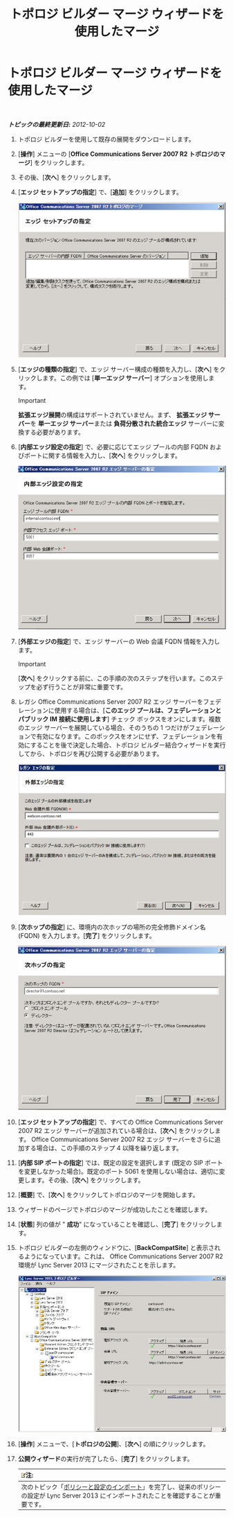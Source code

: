 ﻿---
title: トポロジ ビルダー マージ ウィザードを使用したマージ
TOCTitle: トポロジ ビルダー マージ ウィザードを使用したマージ
ms:assetid: c3f3c425-dab6-4dcd-bf0e-d7fde05f2ebf
ms:mtpsurl: https://technet.microsoft.com/ja-jp/library/JJ205243(v=OCS.15)
ms:contentKeyID: 48273519
ms.date: 05/19/2016
mtps_version: v=OCS.15
ms.translationtype: HT
---

# トポロジ ビルダー マージ ウィザードを使用したマージ

 

_**トピックの最終更新日:** 2012-10-02_

1.  トポロジ ビルダーを使用して既存の展開をダウンロードします。

2.  \[**操作**\] メニューの \[**Office Communications Server 2007 R2 トポロジのマージ**\] をクリックします。

3.  その後、\[**次へ**\] をクリックします。

4.  \[**エッジ セットアップの指定**\] で、\[**追加**\] をクリックします。
    
    ![トポロジのマージ ウィザード、\[エッジ セットアップの指定\] ページ](images/JJ205243.cdca609d-d4d5-47d9-9ff8-8b1daa4106e1(OCS.15).jpg "トポロジのマージ ウィザード、[エッジ セットアップの指定] ページ")  

5.  \[**エッジの種類の指定**\] で、エッジ サーバー構成の種類を入力し、\[**次へ**\] をクリックします。この例では \[**単一エッジ サーバー**\] オプションを使用します。
    

    > [!IMPORTANT]
    > <STRONG>拡張エッジ展開</STRONG>の構成はサポートされていません。まず、 <STRONG>拡張エッジ サーバー</STRONG>を <STRONG>単一エッジ サーバー</STRONG>または <STRONG>負荷分散された統合エッジ</STRONG> サーバーに変換する必要があります。



6.  \[**内部エッジ設定の指定**\] で、必要に応じてエッジ プールの内部 FQDN およびポートに関する情報を入力し、\[**次へ**\] をクリックします。
    
    ![\[内部エッジ設定の指定\] ダイアログ ボックス](images/JJ205243.dd664761-839c-4ac8-bd1a-5525589dfbb0(OCS.15).jpg "[内部エッジ設定の指定] ダイアログ ボックス")  

7.  \[**外部エッジの指定**\] で、エッジ サーバーの Web 会議 FQDN 情報を入力します。
    

    > [!IMPORTANT]
    > [<STRONG>次へ</STRONG>] をクリックする前に、この手順の次のステップを行います。このステップを必ず行うことが非常に重要です。



8.  レガシ Office Communications Server 2007 R2 エッジ サーバーをフェデレーションに使用する場合は、\[**このエッジ プールは、フェデレーションとパブリック IM 接続に使用します**\] チェック ボックスをオンにします。複数のエッジ サーバーを展開している場合、そのうちの 1 つだけがフェデレーションで有効になります。このボックスをオンにせず、フェデレーションを有効にすることを後で決定した場合、トポロジ ビルダー結合ウィザードを実行してから、トポロジを再び公開する必要があります。
    
    ![\[エッジ サーバー\] ダイアログ ボックス、\[外部エッジの指定\] ページ](images/JJ205243.32e97ce5-92f0-477e-8125-5d2ece237b13(OCS.15).jpg "[エッジ サーバー] ダイアログ ボックス、[外部エッジの指定] ページ")  

9.  \[**次ホップの指定**\] に、環境内の次ホップの場所の完全修飾ドメイン名 (FQDN) を入力します。\[**完了**\] をクリックします。
    
    ![\[エッジ サーバー\] ダイアログ ボックス、\[次ホップの指定\] ページ](images/JJ205243.e734ee0d-f91c-4f3f-8ae6-248ecabcf678(OCS.15).jpg "[エッジ サーバー] ダイアログ ボックス、[次ホップの指定] ページ")  

10. \[**エッジ セットアップの指定**\] で、すべての Office Communications Server 2007 R2 エッジ サーバーが追加されている場合は、\[**次へ**\] をクリックします。 Office Communications Server 2007 R2 エッジ サーバーをさらに追加する場合は、この手順のステップ 4 以降を繰り返します。

11. \[**内部 SIP ポートの指定**\] では、既定の設定を選択します (既定の SIP ポートを変更しなかった場合)。既定のポート 5061 を使用しない場合は、適切に変更します。その後、\[**次へ**\] をクリックします。

12. \[**概要**\] で、\[**次へ**\] をクリックしてトポロジのマージを開始します。

13. ウィザードのページでトポロジのマージが成功したことを確認します。

14. \[**状態**\] 列の値が " **成功**" になっていることを確認し、\[**完了**\] をクリックします。

15. トポロジ ビルダーの左側のウィンドウに、\[**BackCompatSite**\] と表示されるようになっています。これは、 Office Communications Server 2007 R2 環境が Lync Server 2013 にマージされたことを示します。
    
    ![マージされたトポロジを示しているトポロジ ビルダー](images/JJ205243.62751c76-f018-4c6d-bb48-c61ef8974d31(OCS.15).jpg "マージされたトポロジを示しているトポロジ ビルダー")  

16. \[**操作**\] メニューで、\[**トポロジの公開**\]、\[**次へ**\] の順にクリックします。

17. **公開ウィザード**の実行が完了したら、\[**完了**\] をクリックします。
    
    <table>
    <thead>
    <tr class="header">
    <th><img src="images/Gg412781.note(OCS.15).gif" title="note" alt="note" />注:</th>
    </tr>
    </thead>
    <tbody>
    <tr class="odd">
    <td>次のトピック「<a href="import-policies-and-settings.md">ポリシーと設定のインポート</a>」を完了し、従来のポリシーの設定が Lync Server 2013 にインポートされたことを確認することが重要です。</td>
    </tr>
    </tbody>
    </table>

